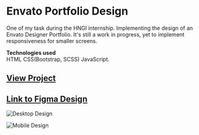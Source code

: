 # Envato Portfolio Design

One of my task during the HNGI internship. Implementing the design of an Envato Designer Portfolio. It's still a work in progress, yet to implement responsiveness for smaller screens.

**Technologies used** <br>
HTML CSS(Bootstrap, SCSS) JavaScript.

## [View Project](https://ejiroghene15.github.io/Playground/Envato-portfolio-design/)

## [Link to Figma Design](https://www.figma.com/file/f4wx0UY6UQvjES2KWJLNGY/Envato-Designer-Portfolio?node-id=27%3A831)

![Desktop Design](https://ejiroghene15.github.io/Playground/Envato-portfolio-design/design/desktop.png)

![Mobile Design](https://ejiroghene15.github.io/Playground/Envato-portfolio-design/design/mobile.png)